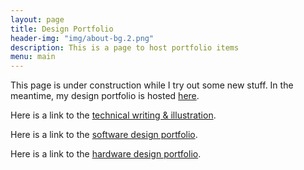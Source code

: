 ```yaml
---
layout: page
title: Design Portfolio
header-img: "img/about-bg.2.png"
description: This is a page to host portfolio items
menu: main
---
```


This page is under construction while I try out some new stuff. In the meantime, my design portfolio is hosted [here](https://imgur.com/a/6GVwDBW).

Here is a link to the [technical writing & illustration](technical-writing-&-illustration).

Here is a link to the [software design portfolio](software).

Here is a link to the [hardware design portfolio](hardware).
